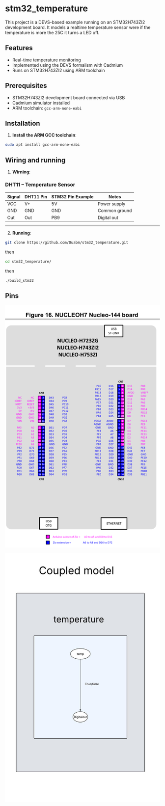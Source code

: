# stm32_temperature
This project is a DEVS-based example running on an STM32H743ZI2 development board. It models a realtime temperature sensor were if the temperature is more the 25C it turns a LED off.

## Features

- Real-time temperature monitoring
- Implemented using the DEVS formalism with Cadmium
- Runs on STM32H743ZI2 using ARM toolchain

## Prerequisites

- STM32H743ZI2 development board connected via USB
- Cadmium simulator installed
- ARM toolchain: `gcc-arm-none-eabi`

## Installation

1. **Install the ARM GCC toolchain**:

```bash
sudo apt install gcc-arm-none-eabi
```
## Wiring and running 
1. **Wirning**:
### DHT11 – Temperature Sensor

| Signal | DHT11  Pin | STM32 Pin Example | Notes                        |
|--------|------------|-------------------|------------------------------|
| VCC    | V+         | 5V                | Power supply                 |
| GND    | GND        | GND               | Common ground                |
| Out    | Out        | PB9               | Digital out                  |

---
2. **Running**:

```bash
git clone https://github.com/Ouabm/stm32_temperature.git
```
  then
```bash
cd stm32_temperature/
```
  then
```bash
./build_stm32
```
## Pins 
![Aperçu](assets/pins.png)

![Aperçu](assets/img.jpeg)

